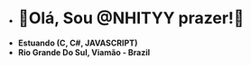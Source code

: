 <html>

-  <b><h1> 👋Olá, Sou  @NHITYY prazer!👋</h1></b>
-  <b> Estuando (C, C#, JAVASCRIPT)</b>
   <li><b>Rio Grande Do Sul, Viamão - Brazil</b>


<!---
NHITYY/NHITYY is a ✨ special ✨ repository because its `README.md` (this file) appears on your GitHub profile.
You can click the Preview link to take a look at your changes.
--->
</html>
